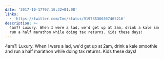 ```yaml
---
date: '2017-10-17T07:10:32+01:00'
links:
  - 'https://twitter.com/Inc/status/919735306307465216'
description: >-
  4am?! Luxury. When I were a lad, we'd get up at 2am, drink a kale smoothie and
  run a half marathon while doing tax returns. Kids these days!
---
```

4am?! Luxury. When I were a lad, we'd get up at 2am, drink a kale smoothie and run a half marathon while doing tax returns. Kids these days! 
